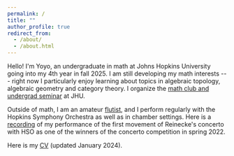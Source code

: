 ```yaml
---
permalink: /
title: ""
author_profile: true
redirect_from: 
  - /about/
  - /about.html
---
```


Hello!
I'm Yoyo, an undergraduate in math at Johns Hopkins University
going into my 4th year in fall 2025.
I am still developing my math interests ---
right now I particularly enjoy learning about
topics in algebraic topology, algebraic geometry and category theory.
I organize the 
[math club and undergrad seminar](https://math.jhu.edu/~mathclub/)
at JHU.

Outside of math, I am an amateur [flutist](/music),
and I perform regularly with the Hopkins Symphony Orchestra
as well as in chamber settings.
Here is a [recording](files/reinecke.mp3) of my performance of
the first movement of Reinecke's concerto with HSO
as one of the winners of the concerto competition in spring 2022.

Here is my [CV](files/cv.pdf) (updated January 2024).
